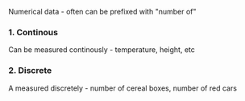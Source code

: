 Numerical data - often can be prefixed with "number of"
### 1. Continous
Can be measured continously - temperature, height, etc
### 2. Discrete
A measured discretely - number of cereal boxes, number of red cars
